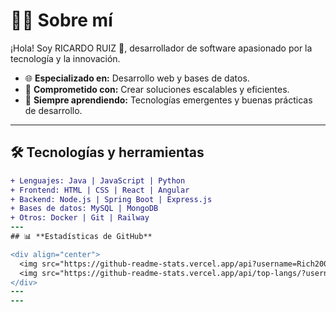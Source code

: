 # 👨‍💻 **Sobre mí**  
¡Hola! Soy RICARDO RUIZ 👋, desarrollador de software apasionado por la tecnología y la innovación.  
- 🌐 **Especializado en:** Desarrollo web y bases de datos.  
- 🎯 **Comprometido con:** Crear soluciones escalables y eficientes.  
- 🚀 **Siempre aprendiendo:** Tecnologías emergentes y buenas prácticas de desarrollo.  

---

## 🛠️ **Tecnologías y herramientas**  
```diff
+ Lenguajes: Java | JavaScript | Python
+ Frontend: HTML | CSS | React | Angular
+ Backend: Node.js | Spring Boot | Express.js
+ Bases de datos: MySQL | MongoDB
+ Otros: Docker | Git | Railway
---
## 📊 **Estadísticas de GitHub**  

<div align="center">
  <img src="https://github-readme-stats.vercel.app/api?username=Rich20067&show_icons=true&theme=gruvbox" width="45%" />
  <img src="https://github-readme-stats.vercel.app/api/top-langs/?username=Rich20067&layout=compact&theme=gruvbox" width="45%" />
</div>
---
---


